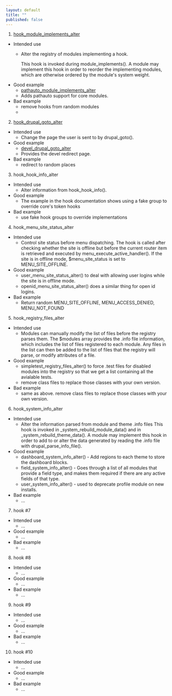 ```yaml
---
layout: default
title: ""
published: false
---
```


1. [hook\_module\_implements\_alter](http://api.drupal.org/api/drupal/modules%21system%21system.api.php/function/hook_module_implements_alter/7)
  - Intended use
    - Alter the registry of modules implementing a hook.
      
      This hook is invoked during module_implements(). A module may implement 
      this hook in order to reorder the implementing modules, which are 
      otherwise ordered by the module's system weight.
  - Good example
    - [pathauto_module_implements_alter](http://drupalcontrib.org/api/drupal/contributions%21pathauto%21pathauto.module/function/pathauto_module_implements_alter/7)
    - Adds pathauto support for core modules.
  - Bad example
    - remove hooks from random modules
    -
2. [hook\_drupal\_goto\_alter](http://drupalcontrib.org/api/drupal/drupal%21modules%21system%21system.api.php/function/hook_drupal_goto_alter/7)
  - Intended use
    - Change the page the user is sent to by drupal_goto().
  - Good example
    - [devel\_drupal\_goto\_alter](http://drupalcontrib.org/api/drupal/contributions%21devel%21devel.module/function/devel_drupal_goto_alter/7)
    - Provides the devel redirect page.
  - Bad example
    - redirect to random places
3. hook\_hook\_info\_alter
  - Intended use
    - Alter information from hook\_hook\_info().
  - Good example
    - The example in the hook documentation shows using a fake group to override
      core's token hooks
  - Bad example
    - use fake hook groups to override implementations
4. hook\_menu\_site\_status\_alter
  - Intended use
    - Control site status before menu dispatching.
      The hook is called after checking whether the site is offline but before 
      the current router item is retrieved and executed by menu\_execute\_active\_handler(). 
      If the site is in offline mode, $menu\_site\_status is set to MENU\_SITE\_OFFLINE.
  - Good example
    - user\_menu\_site\_status\_alter() to deal with allowing user logins while
      the site is in offline mode.
    - openid\_menu\_site\_status\_alter() does a similar thing for open id logins.
  - Bad example
    - Return random MENU\_SITE\_OFFLINE, MENU\_ACCESS\_DENIED, MENU\_NOT\_FOUND 
5. hook\_registry\_files\_alter
  - Intended use
    - Modules can manually modify the list of files before the registry parses 
      them. The $modules array provides the .info file information, which 
      includes the list of files registered to each module. Any files in the 
      list can then be added to the list of files that the registry will parse, 
      or modify attributes of a file.
  - Good example
    - simpletest\_registry\_files\_alter() to force .test files for disabled modules 
      into the registry so that we get a list containing all the avialable tests.
    - remove class files to replace those classes with your own version.
  - Bad example
    - same as above. remove class files to replace those classes with your own version.
6. hook\_system\_info\_alter
  - Intended use
    - Alter the information parsed from module and theme .info files
      This hook is invoked in \_system\_rebuild\_module\_data() and in 
      \_system\_rebuild\_theme\_data(). A module may implement this hook in 
      order to add to or alter the data generated by reading the .info file with 
      drupal\_parse\_info\_file().
  - Good example
    - dashboard\_system\_info\_alter() - Add regions to each theme to store the 
      dashboard blocks.
    - field\_system\_info\_alter() - Goes through a list of all modules that 
      provide a field type, and makes them required if there are any active 
      fields of that type.
    - user\_system\_info\_alter() - used to deprecate profile module on new installs.
  - Bad example
    - ...
7. hook #7
  - Intended use
    - ...
  - Good example
    - ...
  - Bad example
    - ...
8. hook #8
  - Intended use
    - ...
  - Good example
    - ...
  - Bad example
    - ...
9. hook #9
  - Intended use
    - ...
  - Good example
    - ...
  - Bad example
    - ...
10. hook #10
  - Intended use
    - ...
  - Good example
    - ...
  - Bad example
    - ...

        
